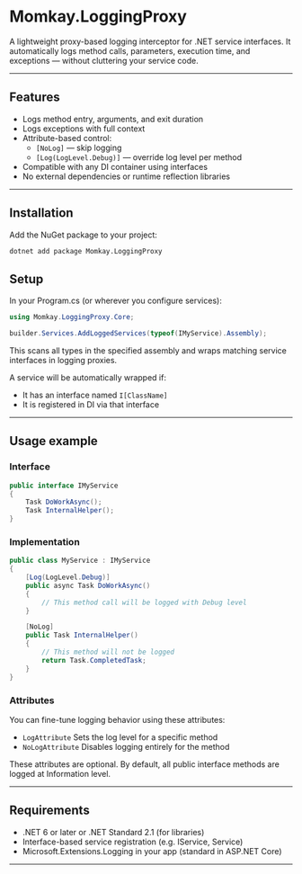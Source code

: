 # Momkay.LoggingProxy

A lightweight proxy-based logging interceptor for .NET service interfaces. It automatically logs method calls, parameters, execution time, and exceptions — without cluttering your service code.

---

## Features

- Logs method entry, arguments, and exit duration
- Logs exceptions with full context
- Attribute-based control:
  - `[NoLog]` — skip logging
  - `[Log(LogLevel.Debug)]` — override log level per method
- Compatible with any DI container using interfaces
- No external dependencies or runtime reflection libraries

---

## Installation

Add the NuGet package to your project:

```bash
dotnet add package Momkay.LoggingProxy
```

## Setup

In your Program.cs (or wherever you configure services):

```Program.cs
using Momkay.LoggingProxy.Core;

builder.Services.AddLoggedServices(typeof(IMyService).Assembly);
```
This scans all types in the specified assembly and wraps matching service interfaces in logging proxies.

A service will be automatically wrapped if:

- It has an interface named `I[ClassName]`
- It is registered in DI via that interface

---

## Usage example

### Interface

```IMyService.cs
public interface IMyService
{
    Task DoWorkAsync();
    Task InternalHelper();
}
```

### Implementation

```MyService.cs
public class MyService : IMyService
{
    [Log(LogLevel.Debug)]
    public async Task DoWorkAsync()
    {
        // This method call will be logged with Debug level
    }

    [NoLog]
    public Task InternalHelper()
    {
        // This method will not be logged
        return Task.CompletedTask;
    }
}
```

### Attributes

You can fine-tune logging behavior using these attributes:

- `LogAttribute` Sets the log level for a specific method
- `NoLogAttribute`	Disables logging entirely for the method

These attributes are optional. By default, all public interface methods are logged at Information level.

---

## Requirements

- .NET 6 or later or .NET Standard 2.1 (for libraries)
- Interface-based service registration (e.g. IService, Service)
- Microsoft.Extensions.Logging in your app (standard in ASP.NET Core)

---
